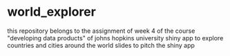 # world_explorer

this repository belongs to the assignment of week 4 of the course "developing data products" of johns hopkins university
shiny app to explore countries and cities around the world
slides to pitch the shiny app
